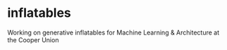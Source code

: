 # inflatables
Working on generative inflatables for Machine Learning &amp; Architecture at the Cooper Union
